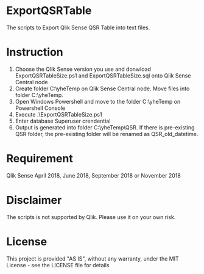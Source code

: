# ExportQSRTable
The scripts to Export Qlik Sense QSR Table into text files.

# Instruction
1. Choose the Qlik Sense version you use and donwload ExportQSRTableSize.ps1 and ExportQSRTableSize.sql onto Qlik Sense Central node
2. Create folder C:\yheTemp on Qlik Sense Central node. Move files into folder C:\yheTemp.
3. Open Windows Powershell and move to the folder C:\yheTemp on Powershell Console
4. Execute .\ExportQSRTableSize.ps1
5. Enter database Superuser crendential
6. Output is generated into folder C:\yheTemp\QSR. If there is pre-existing QSR folder, the pre-existing folder will be renamed as QSR_old_datetime.

# Requirement
Qlik Sense April 2018, June 2018, September 2018 or November 2018


# Disclaimer
The scripts is not supported by Qlik. Please use it on your own risk. 

# License
This project is provided "AS IS", without any warranty, under the MIT License - see the LICENSE file for details
